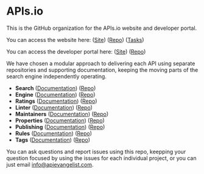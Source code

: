 # APIs.io
This is the GitHub organization for the APIs.io website and developer portal.

You can access the website here: ([Site](https://apis-io-site.apievangelist.com/)) ([Repo](https://github.com/api-search/web-site)) ([Tasks](https://github.com/api-search/web-site/issues?q=is%3Aissue+is%3Aopen+label%3Atasks))

You can access the developer portal here: ([Site](https://apis-io-api.apievangelist.com/)) ([Repo]([https://github.com/api-search/developer-portal](https://github.com/api-search/developer-portal)))

We have chosen a modular approach to delivering each API using separate repositories and supporting documentation, keeping the moving parts of the search engine independently operating.

- **Search** ([Documentation](https://apis-io-search-api.apievangelist.com)) ([Repo](https://github.com/api-search/search-api))
- **Engine** ([Documentation](apis-io-engine-api.apievangelist.com)) ([Repo](https://github.com/api-search/engine-api))
- **Ratings** ([Documentation](apis-io-ratings-api.apievangelist.com)) ([Repo](https://github.com/api-search/ratings-api))
- **Linter** ([Documentation](apis-io-linter-api.apievangelist.com)) ([Repo](https://github.com/api-search/linter-api))
- **Maintainers** ([Documentation](apis-io-maintainers-api.apievangelist.com)) ([Repo](https://github.com/api-search/maintainers-api))
- **Properties** ([Documentation](apis-io-properties-api.apievangelist.com)) ([Repo](https://github.com/api-search/properties-api))
- **Publishing** ([Documentation](apis-io-publishing-api.apievangelist.com)) ([Repo](https://github.com/api-search/publishing-api))
- **Rules** ([Documentation](apis-io-rules-api.apievangelist.com)) ([Repo](https://github.com/api-search/rules-api))
- **Tags** ([Documentation](apis-io-tags-api.apievangelist.com)) ([Repo](https://github.com/api-search/tags-api))

You can ask questions and report issues using this repo, keepping your question focused by using the issues for each individual project, or you can just email [info@apievangelist.com](mailto:info@apievangelist.com).
